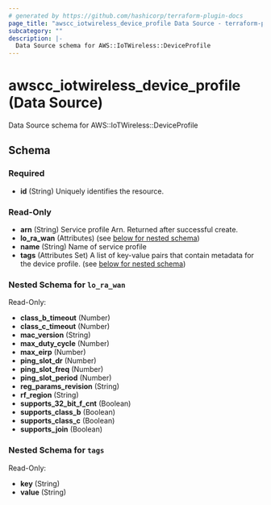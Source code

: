 ```yaml
---
# generated by https://github.com/hashicorp/terraform-plugin-docs
page_title: "awscc_iotwireless_device_profile Data Source - terraform-provider-awscc"
subcategory: ""
description: |-
  Data Source schema for AWS::IoTWireless::DeviceProfile
---
```


# awscc_iotwireless_device_profile (Data Source)

Data Source schema for AWS::IoTWireless::DeviceProfile



<!-- schema generated by tfplugindocs -->
## Schema

### Required

- **id** (String) Uniquely identifies the resource.

### Read-Only

- **arn** (String) Service profile Arn. Returned after successful create.
- **lo_ra_wan** (Attributes) (see [below for nested schema](#nestedatt--lo_ra_wan))
- **name** (String) Name of service profile
- **tags** (Attributes Set) A list of key-value pairs that contain metadata for the device profile. (see [below for nested schema](#nestedatt--tags))

<a id="nestedatt--lo_ra_wan"></a>
### Nested Schema for `lo_ra_wan`

Read-Only:

- **class_b_timeout** (Number)
- **class_c_timeout** (Number)
- **mac_version** (String)
- **max_duty_cycle** (Number)
- **max_eirp** (Number)
- **ping_slot_dr** (Number)
- **ping_slot_freq** (Number)
- **ping_slot_period** (Number)
- **reg_params_revision** (String)
- **rf_region** (String)
- **supports_32_bit_f_cnt** (Boolean)
- **supports_class_b** (Boolean)
- **supports_class_c** (Boolean)
- **supports_join** (Boolean)


<a id="nestedatt--tags"></a>
### Nested Schema for `tags`

Read-Only:

- **key** (String)
- **value** (String)


